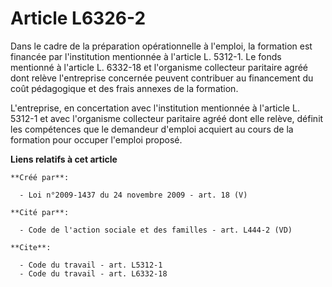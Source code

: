 # Article L6326-2

Dans le cadre de la préparation opérationnelle à l'emploi, la formation est financée par l'institution mentionnée à l'article
L. 5312-1. Le fonds mentionné à l'article L. 6332-18 et l'organisme collecteur paritaire agréé dont relève l'entreprise
concernée peuvent contribuer au financement du coût pédagogique et des frais annexes de la formation.

L'entreprise, en concertation avec l'institution mentionnée à l'article L. 5312-1 et avec l'organisme collecteur paritaire
agréé dont elle relève, définit les compétences que le demandeur d'emploi acquiert au cours de la formation pour occuper
l'emploi proposé.

**Liens relatifs à cet article**

	**Créé par**:

	  - Loi n°2009-1437 du 24 novembre 2009 - art. 18 (V)

	**Cité par**:

	  - Code de l'action sociale et des familles - art. L444-2 (VD)

	**Cite**:

	  - Code du travail - art. L5312-1
	  - Code du travail - art. L6332-18
